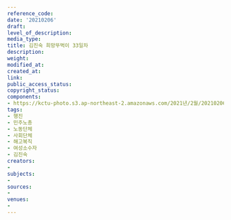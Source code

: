 ```yaml
---
reference_code: 
date: '20210206'
draft: 
level_of_description: 
media_type: 
title: 김진숙 희망뚜벅이 33일차
description: 
weight: 
modified_at: 
created_at: 
link: 
public_access_status: 
copyright_status: 
components:
- https://kctu-photo.s3.ap-northeast-2.amazonaws.com/2021년/2월/20210206-김진숙+희망뚜벅이+33일차_행진_민주노총_노동단체_사회단체_해고복직_여성소수자_김진숙/_5D49724.jpg
tags:
- 행진
- 민주노총
- 노동단체
- 사회단체
- 해고복직
- 여성소수자
- 김진숙
creators:
- 
subjects:
- 
sources:
- 
venues:
- 
---
```

